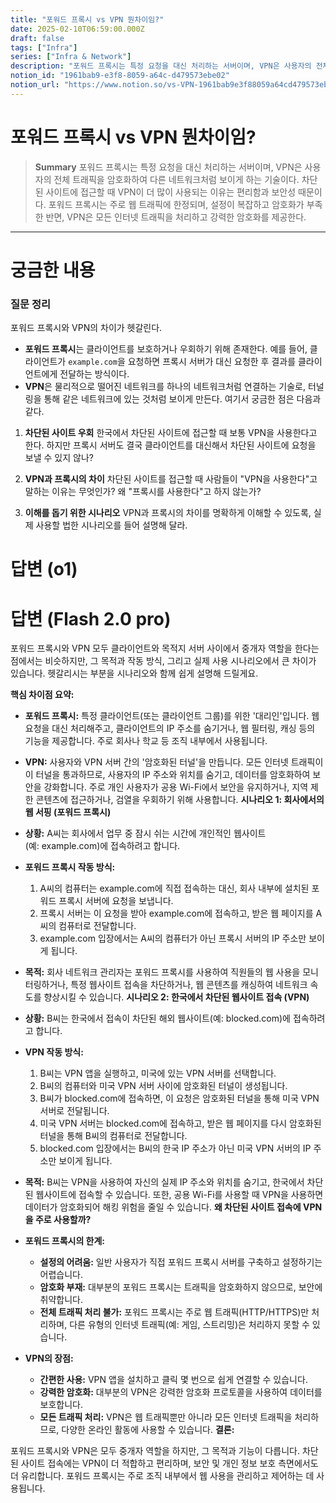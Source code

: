 ```yaml
---
title: "포워드 프록시 vs VPN 뭔차이임?"
date: 2025-02-10T06:59:00.000Z
draft: false
tags: ["Infra"]
series: ["Infra & Network"]
description: "포워드 프록시는 특정 요청을 대신 처리하는 서버이며, VPN은 사용자의 전체 트래픽을 암호화하여 다른 네트워크처럼 보이게 하는 기술이다. 차단된 사이트에 접근할 때 VPN이 더 많이 사용되는 이유는 편리함과 보안성 때문이다. 포워드 프록시는 주로 웹 트래픽에 한정되며, 설정이 복잡하고 암호화가 부족한 반면, VPN은 모든 인터넷 트래픽을 처리하고 강력한 암호화를 제공한다."
notion_id: "1961bab9-e3f8-8059-a64c-d479573ebe02"
notion_url: "https://www.notion.so/vs-VPN-1961bab9e3f88059a64cd479573ebe02"
---
```


# 포워드 프록시 vs VPN 뭔차이임?

> **Summary**
> 포워드 프록시는 특정 요청을 대신 처리하는 서버이며, VPN은 사용자의 전체 트래픽을 암호화하여 다른 네트워크처럼 보이게 하는 기술이다. 차단된 사이트에 접근할 때 VPN이 더 많이 사용되는 이유는 편리함과 보안성 때문이다. 포워드 프록시는 주로 웹 트래픽에 한정되며, 설정이 복잡하고 암호화가 부족한 반면, VPN은 모든 인터넷 트래픽을 처리하고 강력한 암호화를 제공한다.

---

# 궁금한 내용

### 질문 정리

포워드 프록시와 VPN의 차이가 헷갈린다.

- **포워드 프록시**는 클라이언트를 보호하거나 우회하기 위해 존재한다. 예를 들어, 클라이언트가 `example.com`을 요청하면 프록시 서버가 대신 요청한 후 결과를 클라이언트에게 전달하는 방식이다.
- **VPN**은 물리적으로 떨어진 네트워크를 하나의 네트워크처럼 연결하는 기술로, 터널링을 통해 같은 네트워크에 있는 것처럼 보이게 만든다.
여기서 궁금한 점은 다음과 같다.

1. **차단된 사이트 우회**
  한국에서 차단된 사이트에 접근할 때 보통 VPN을 사용한다고 한다. 하지만 프록시 서버도 결국 클라이언트를 대신해서 차단된 사이트에 요청을 보낼 수 있지 않나?

1. **VPN과 프록시의 차이**
  차단된 사이트를 접근할 때 사람들이 "VPN을 사용한다"고 말하는 이유는 무엇인가? 왜 "프록시를 사용한다"고 하지 않는가?

1. **이해를 돕기 위한 시나리오**
  VPN과 프록시의 차이를 명확하게 이해할 수 있도록, 실제 사용할 법한 시나리오를 들어 설명해 달라.

# 답변 (o1)


# 답변 (Flash 2.0 pro)

포워드 프록시와 VPN 모두 클라이언트와 목적지 서버 사이에서 중개자 역할을 한다는 점에서는 비슷하지만, 그 목적과 작동 방식, 그리고 실제 사용 시나리오에서 큰 차이가 있습니다. 헷갈리시는 부분을 시나리오와 함께 쉽게 설명해 드릴게요.

**핵심 차이점 요약:**

- **포워드 프록시:** 특정 클라이언트(또는 클라이언트 그룹)를 위한 '대리인'입니다. 웹 요청을 대신 처리해주고, 클라이언트의 IP 주소를 숨기거나, 웹 필터링, 캐싱 등의 기능을 제공합니다. 주로 회사나 학교 등 조직 내부에서 사용됩니다.
- **VPN:** 사용자와 VPN 서버 간의 '암호화된 터널'을 만듭니다. 모든 인터넷 트래픽이 이 터널을 통과하므로, 사용자의 IP 주소와 위치를 숨기고, 데이터를 암호화하여 보안을 강화합니다. 주로 개인 사용자가 공용 Wi-Fi에서 보안을 유지하거나, 지역 제한 콘텐츠에 접근하거나, 검열을 우회하기 위해 사용합니다.
**시나리오 1: 회사에서의 웹 서핑 (포워드 프록시)**

- **상황:** A씨는 회사에서 업무 중 잠시 쉬는 시간에 개인적인 웹사이트(예: example.com)에 접속하려고 합니다.
- **포워드 프록시 작동 방식:**
  1. A씨의 컴퓨터는 example.com에 직접 접속하는 대신, 회사 내부에 설치된 포워드 프록시 서버에 요청을 보냅니다.
  1. 프록시 서버는 이 요청을 받아 example.com에 접속하고, 받은 웹 페이지를 A씨의 컴퓨터로 전달합니다.
  1. example.com 입장에서는 A씨의 컴퓨터가 아닌 프록시 서버의 IP 주소만 보이게 됩니다.
- **목적:** 회사 네트워크 관리자는 포워드 프록시를 사용하여 직원들의 웹 사용을 모니터링하거나, 특정 웹사이트 접속을 차단하거나, 웹 콘텐츠를 캐싱하여 네트워크 속도를 향상시킬 수 있습니다.
**시나리오 2: 한국에서 차단된 웹사이트 접속 (VPN)**

- **상황:** B씨는 한국에서 접속이 차단된 해외 웹사이트(예: blocked.com)에 접속하려고 합니다.
- **VPN 작동 방식:**
  1. B씨는 VPN 앱을 실행하고, 미국에 있는 VPN 서버를 선택합니다.
  1. B씨의 컴퓨터와 미국 VPN 서버 사이에 암호화된 터널이 생성됩니다.
  1. B씨가 blocked.com에 접속하면, 이 요청은 암호화된 터널을 통해 미국 VPN 서버로 전달됩니다.
  1. 미국 VPN 서버는 blocked.com에 접속하고, 받은 웹 페이지를 다시 암호화된 터널을 통해 B씨의 컴퓨터로 전달합니다.
  1. blocked.com 입장에서는 B씨의 한국 IP 주소가 아닌 미국 VPN 서버의 IP 주소만 보이게 됩니다.
- **목적:** B씨는 VPN을 사용하여 자신의 실제 IP 주소와 위치를 숨기고, 한국에서 차단된 웹사이트에 접속할 수 있습니다. 또한, 공용 Wi-Fi를 사용할 때 VPN을 사용하면 데이터가 암호화되어 해킹 위험을 줄일 수 있습니다.
**왜 차단된 사이트 접속에 VPN을 주로 사용할까?**

- **포워드 프록시의 한계:**
  - **설정의 어려움:** 일반 사용자가 직접 포워드 프록시 서버를 구축하고 설정하기는 어렵습니다.
  - **암호화 부재:** 대부분의 포워드 프록시는 트래픽을 암호화하지 않으므로, 보안에 취약합니다.
  - **전체 트래픽 처리 불가:** 포워드 프록시는 주로 웹 트래픽(HTTP/HTTPS)만 처리하며, 다른 유형의 인터넷 트래픽(예: 게임, 스트리밍)은 처리하지 못할 수 있습니다.
- **VPN의 장점:**
  - **간편한 사용:** VPN 앱을 설치하고 클릭 몇 번으로 쉽게 연결할 수 있습니다.
  - **강력한 암호화:** 대부분의 VPN은 강력한 암호화 프로토콜을 사용하여 데이터를 보호합니다.
  - **모든 트래픽 처리:** VPN은 웹 트래픽뿐만 아니라 모든 인터넷 트래픽을 처리하므로, 다양한 온라인 활동에 사용할 수 있습니다.
**결론:**

포워드 프록시와 VPN은 모두 중개자 역할을 하지만, 그 목적과 기능이 다릅니다. 차단된 사이트 접속에는 VPN이 더 적합하고 편리하며, 보안 및 개인 정보 보호 측면에서도 더 유리합니다. 포워드 프록시는 주로 조직 내부에서 웹 사용을 관리하고 제어하는 데 사용됩니다.

